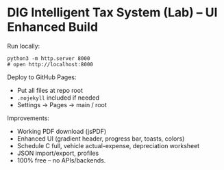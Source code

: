 # DIG Intelligent Tax System (Lab) – UI Enhanced Build

Run locally:
```
python3 -m http.server 8000
# open http://localhost:8000
```

Deploy to GitHub Pages:
- Put all files at repo root
- `.nojekyll` included if needed
- Settings → Pages → main / root

Improvements:
- Working PDF download (jsPDF)
- Enhanced UI (gradient header, progress bar, toasts, colors)
- Schedule C full, vehicle actual-expense, depreciation worksheet
- JSON import/export, profiles
- 100% free – no APIs/backends.
